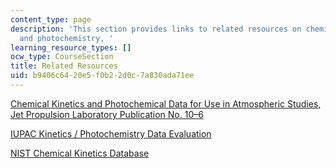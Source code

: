 ```yaml
---
content_type: page
description: 'This section provides links to related resources on chemical kinetics
  and photochemistry, '
learning_resource_types: []
ocw_type: CourseSection
title: Related Resources
uid: b9406c64-20e5-f0b2-2d0c-7a830ada71ee
---
```


[Chemical Kinetics and Photochemical Data for Use in Atmospheric Studies, Jet Propulsion Laboratory Publication No. 10–6](http://jpldataeval.jpl.nasa.gov/)

[IUPAC Kinetics / Photochemistry Data Evaluation](http://www.iupac-kinetic.ch.cam.ac.uk/)

[NIST Chemical Kinetics Database](http://kinetics.nist.gov/kinetics/index.jsp)